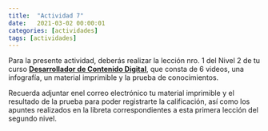 ```yaml
---
title:  "Actividad 7"
date:   2021-03-02 00:00:01
categories: [actividades]
tags: [actividades]
---
```


Para la presente actividad, deberás realizar la lección nro. 1 del  Nivel 2 de tu curso [**Desarrollador de Contenido Digital**][desarrollador], que consta de 6 videos, una infografía, un material imprimible y la prueba de conocimientos.

Recuerda adjuntar enel correo electrónico tu material imprimible y el resultado de la prueba para poder registrarte la calificación, así como los apuntes realizados en la libreta correspondientes a esta primera  lección del segundo nivel.

[desarrollador]: https://capacitateparaelempleo.org/pages.php?r=.tema&tagID=2284
